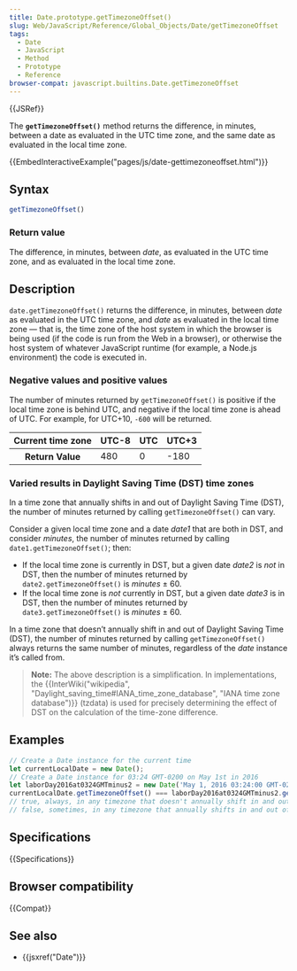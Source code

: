 ```yaml
---
title: Date.prototype.getTimezoneOffset()
slug: Web/JavaScript/Reference/Global_Objects/Date/getTimezoneOffset
tags:
  - Date
  - JavaScript
  - Method
  - Prototype
  - Reference
browser-compat: javascript.builtins.Date.getTimezoneOffset
---
```

{{JSRef}}

The **`getTimezoneOffset()`** method returns the difference, in minutes, between
a date as evaluated in the UTC time zone, and the same date as evaluated in the
local time zone.

{{EmbedInteractiveExample("pages/js/date-gettimezoneoffset.html")}}

## Syntax

```js
getTimezoneOffset()
```

### Return value

The difference, in minutes, between _date_, as evaluated in the UTC time zone,
and as evaluated in the local time zone.

## Description

`date.getTimezoneOffset()` returns the difference, in minutes, between _date_ as
evaluated in the UTC time zone, and _date_ as evaluated in the local time zone —
that is, the time zone of the host system in which the browser is being used (if
the code is run from the Web in a browser), or otherwise the host system of
whatever JavaScript runtime (for example, a Node.js environment) the code is
executed in.

### Negative values and positive values

The number of minutes returned by `getTimezoneOffset()` is positive if the local
time zone is behind UTC, and negative if the local time zone is ahead of UTC.
For example, for UTC+10, `-600` will be returned.

<table class="standard-table">
  <thead>
    <tr>
      <th scope="row">Current time zone</th>
      <th scope="col">UTC-8</th>
      <th scope="col">UTC</th>
      <th scope="col">UTC+3</th>
    </tr>
  </thead>
  <tbody>
    <tr>
      <th scope="row">Return Value</th>
      <td>480</td>
      <td>0</td>
      <td>-180</td>
    </tr>
  </tbody>
</table>

### Varied results in Daylight Saving Time (DST) time zones

In a time zone that annually shifts in and out of Daylight Saving Time (DST),
the number of minutes returned by calling `getTimezoneOffset()` can vary.

Consider a given local time zone and a date _date1_ that are both in DST, and
consider _minutes_, the number of minutes returned by calling
`date1.getTimezoneOffset()`; then:

- If the local time zone is currently in DST, but a given date _date2_ is _not_
  in DST, then the number of minutes returned by `date2.getTimezoneOffset()` is
  _minutes_ ± 60.
- If the local time zone is _not_ currently in DST, but a given date _date3_ is
  in DST, then the number of minutes returned by `date3.getTimezoneOffset()` is
  _minutes_ ± 60.

In a time zone that doesn’t annually shift in and out of Daylight Saving Time
(DST), the number of minutes returned by calling `getTimezoneOffset()` always
returns the same number of minutes, regardless of the _date_ instance it’s
called from.

> **Note:** The above description is a simplification. In implementations, the
> {{InterWiki("wikipedia", "Daylight_saving_time#IANA_time_zone_database", "IANA time zone database")}}
> (tzdata) is used for precisely determining the effect of DST on the
> calculation of the time-zone difference.

## Examples

```js
// Create a Date instance for the current time
let currentLocalDate = new Date();
// Create a Date instance for 03:24 GMT-0200 on May 1st in 2016
let laborDay2016at0324GMTminus2 = new Date('May 1, 2016 03:24:00 GMT-0200');
currentLocalDate.getTimezoneOffset() === laborDay2016at0324GMTminus2.getTimezoneOffset();
// true, always, in any timezone that doesn't annually shift in and out of DST
// false, sometimes, in any timezone that annually shifts in and out of DST
```

## Specifications

{{Specifications}}

## Browser compatibility

{{Compat}}

## See also

- {{jsxref("Date")}}
